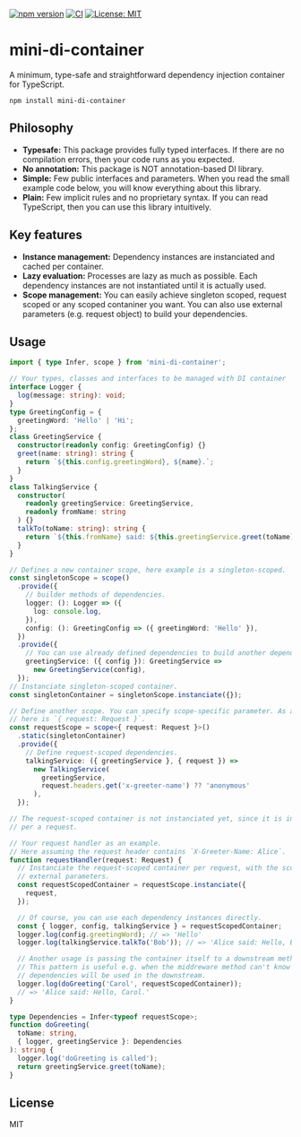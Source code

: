 [![npm version](https://badge.fury.io/js/mini-di-container.svg)](https://badge.fury.io/js/mini-di-container)
[![CI](https://github.com/ikenox/mini-di-container-ts/actions/workflows/ci.yaml/badge.svg)](https://github.com/ikenox/mini-di-container-ts/actions/workflows/ci.yaml)
[![License: MIT](https://img.shields.io/badge/License-MIT-yellow.svg)](https://opensource.org/licenses/MIT)

# mini-di-container

A minimum, type-safe and straightforward dependency injection container for TypeScript.

```shell
npm install mini-di-container
```

## Philosophy

- **Typesafe:** This package provides fully typed interfaces. If there are no compilation errors, then your code runs as you expected.
- **No annotation:** This package is NOT annotation-based DI library.
- **Simple:** Few public interfaces and parameters. When you read the small example code below, you will know everything about this library.
- **Plain:** Few implicit rules and no proprietary syntax. If you can read TypeScript, then you can use this library intuitively.

## Key features

- **Instance management:** Dependency instances are instanciated and cached per container.
- **Lazy evaluation:** Processes are lazy as much as possible. Each dependency instances are not instantiated until it is actually used.
- **Scope management:** You can easily achieve singleton scoped, request scoped or any scoped contaniner you want. You can also use external parameters (e.g. request object) to build your dependencies.

## Usage

```typescript
import { type Infer, scope } from 'mini-di-container';

// Your types, classes and interfaces to be managed with DI container
interface Logger {
  log(message: string): void;
}
type GreetingConfig = {
  greetingWord: 'Hello' | 'Hi';
};
class GreetingService {
  constructor(readonly config: GreetingConfig) {}
  greet(name: string): string {
    return `${this.config.greetingWord}, ${name}.`;
  }
}
class TalkingService {
  constructor(
    readonly greetingService: GreetingService,
    readonly fromName: string
  ) {}
  talkTo(toName: string): string {
    return `${this.fromName} said: ${this.greetingService.greet(toName)}`;
  }
}

// Defines a new container scope, here example is a singleton-scoped.
const singletonScope = scope()
  .provide({
    // builder methods of dependencies.
    logger: (): Logger => ({
      log: console.log,
    }),
    config: (): GreetingConfig => ({ greetingWord: 'Hello' }),
  })
  .provide({
    // You can use already defined dependencies to build another dependencies.
    greetingService: ({ config }): GreetingService =>
      new GreetingService(config),
  });
// Instanciate singleton-scoped container.
const singletonContainer = singletonScope.instanciate({});

// Define another scope. You can specify scope-specific parameter. As an example,
// here is `{ request: Request }`.
const requestScope = scope<{ request: Request }>()
  .static(singletonContainer)
  .provide({
    // Define request-scoped dependencies.
    talkingService: ({ greetingService }, { request }) =>
      new TalkingService(
        greetingService,
        request.headers.get('x-greeter-name') ?? 'anonymous'
      ),
  });

// The request-scoped container is not instanciated yet, since it is instanciated
// per a request.

// Your request handler as an example.
// Here assuming the request header contains `X-Greeter-Name: Alice`.
function requestHandler(request: Request) {
  // Instanciate the request-scoped container per request, with the scope-specific
  // external parameters.
  const requestScopedContainer = requestScope.instanciate({
    request,
  });

  // Of course, you can use each dependency instances directly.
  const { logger, config, talkingService } = requestScopedContainer;
  logger.log(config.greetingWord); // => 'Hello'
  logger.log(talkingService.talkTo('Bob')); // => 'Alice said: Hello, Bob.'

  // Another usage is passing the container itself to a downstream method.
  // This pattern is useful e.g. when the middreware method can't know which
  // dependencies will be used in the downstream.
  logger.log(doGreeting('Carol', requestScopedContainer));
  // => 'Alice said: Hello, Carol.'
}

type Dependencies = Infer<typeof requestScope>;
function doGreeting(
  toName: string,
  { logger, greetingService }: Dependencies
): string {
  logger.log('doGreeting is called');
  return greetingService.greet(toName);
}
```

## License

MIT
